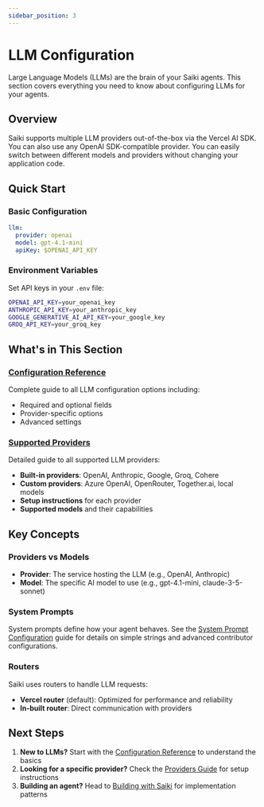 ```yaml
---
sidebar_position: 3
---
```


# LLM Configuration

Large Language Models (LLMs) are the brain of your Saiki agents. This section covers everything you need to know about configuring LLMs for your agents.

## Overview

Saiki supports multiple LLM providers out-of-the-box via the Vercel AI SDK. You can also use any OpenAI SDK-compatible provider. You can easily switch between different models and providers without changing your application code.

## Quick Start

### Basic Configuration
```yaml
llm:
  provider: openai
  model: gpt-4.1-mini
  apiKey: $OPENAI_API_KEY
```

### Environment Variables
Set API keys in your `.env` file:
```bash
OPENAI_API_KEY=your_openai_key
ANTHROPIC_API_KEY=your_anthropic_key
GOOGLE_GENERATIVE_AI_API_KEY=your_google_key
GROQ_API_KEY=your_groq_key
```

## What's in This Section

### [Configuration Reference](./configuration)
Complete guide to all LLM configuration options including:
- Required and optional fields
- Provider-specific options
- Advanced settings

### [Supported Providers](./providers)
Detailed guide to all supported LLM providers:
- **Built-in providers**: OpenAI, Anthropic, Google, Groq, Cohere
- **Custom providers**: Azure OpenAI, OpenRouter, Together.ai, local models
- **Setup instructions** for each provider
- **Supported models** and their capabilities

## Key Concepts

### Providers vs Models
- **Provider**: The service hosting the LLM (e.g., OpenAI, Anthropic)
- **Model**: The specific AI model to use (e.g., gpt-4.1-mini, claude-3-5-sonnet)

### System Prompts
System prompts define how your agent behaves. See the [System Prompt Configuration](../systemPrompt) guide for details on simple strings and advanced contributor configurations.

### Routers
Saiki uses routers to handle LLM requests:
- **Vercel router** (default): Optimized for performance and reliability
- **In-built router**: Direct communication with providers

## Next Steps

1. **New to LLMs?** Start with the [Configuration Reference](./configuration) to understand the basics
2. **Looking for a specific provider?** Check the [Providers Guide](./providers) for setup instructions
3. **Building an agent?** Head to [Building with Saiki](../../../tutorials/index.md) for implementation patterns 